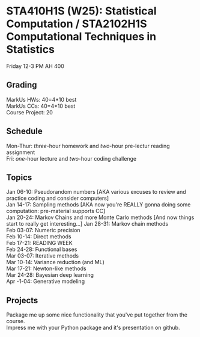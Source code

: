 
# STA410H1S (W25): Statistical Computation / STA2102H1S Computational Techniques in Statistics

Friday 12-3 PM AH 400

## Grading

MarkUs HWs: 40=4\*10 best  
MarkUs CCs: 40=4\*10 best  
Course Project: 20  

## Schedule

Mon-Thur: *three*-hour homework and *two*-hour pre-lectur reading assignment  
Fri: *one*-hour lecture and *two*-hour coding challenge

## Topics

Jan 06-10: Pseudorandom numbers [AKA various excuses to review and practice coding and consider computers]  
Jan 14-17: Sampling methods [AKA now you're REALLY gonna doing some computation: pre-material supports CC]  
Jan 20-24: Markov Chains and more Monte Carlo methods [And now things start to really get interesting...]
Jan 28-31: Markov chain methods  
Feb 03-07: Numeric precision  
Feb 10-14: Direct methods  
Feb 17-21: READING WEEK  
Feb 24-28: Functional bases  
Mar 03-07: Iterative methods  
Mar 10-14: Variance reduction (and ML)  
Mar 17-21: Newton-like methods  
Mar 24-28: Bayesian deep learning  
Apr -1-04: Generative modeling  


## Projects

Package me up some nice functionality that you've put together from the course.  
Impress me with your Python package and it's presentation on github.


